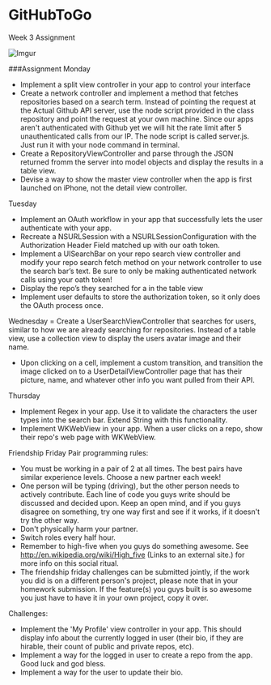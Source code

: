 GitHubToGo
==========
Week 3 Assignment

![Imgur](http://i.imgur.com/gG3LKc2.png)

###Assignment
Monday
- Implement a split view controller in your app to control your interface
- Create a network controller and implement a method that fetches repositories based on a search term. Instead of pointing the request at the Actual Github API server, use the node script provided in the class repository and point the request at your own machine. Since our apps aren't authenticated with Github yet we will hit the rate limit after 5 unauthenticated calls from our IP. The node script is called server.js. Just run it with your node command in terminal.
- Create a RepositoryViewController and parse through the JSON returned fromm the server into model objects and display the results in a table view.
- Devise a way to show the master view controller when the app is first launched on iPhone, not the detail view controller.

Tuesday
- Implement an OAuth workflow in your app that successfully lets the user authenticate with your app.
- Recreate a NSURLSession with a NSURLSessionConfiguration with the Authorization Header Field matched up with our oath token.
- Implement a UISearchBar on your repo search view controller and modify your repo search fetch method on your network controller to use the search bar’s text. Be sure to only be making authenticated network calls using your oath token!
- Display the repo’s they searched for a in the table view
- Implement user defaults to store the authorization token, so it only does the OAuth process once.

Wednesday
= Create a UserSearchViewController that searches for users, similar to how we are already searching for repositories. Instead of a table view, use a collection view to display the users avatar image and their name.
- Upon clicking on a cell, implement a custom transition, and transition the image clicked on to a UserDetailViewController page that has their picture, name, and whatever other info you want pulled from their API.

Thursday
- Implement Regex in your app. Use it to validate the characters the user types into the search bar. Extend String with this functionality.
- Implement WKWebView in your app. When a user clicks on a repo, show their repo's web page with WKWebView.

Friendship Friday
Pair programming rules:

- You must be working in a pair of 2 at all times. The best pairs have similar experience levels. Choose a new partner each week!
- One person will be typing (driving), but the other person needs to actively contribute. Each line of code you guys write should be discussed and decided upon. Keep an open mind, and if you guys disagree on something, try one way first and see if it works, if it doesn't try the other way.
- Don't physically harm your partner.
- Switch roles every half hour.
- Remember to high-five when you guys do something awesome. See http://en.wikipedia.org/wiki/High_five (Links to an external site.) for more info on this social ritual.
- The friendship friday challenges can be submitted jointly, if the work you did is on a different person's project, please note that in your homework submission. If the feature(s) you guys built is so awesome you just have to have it in your own project, copy it over.

Challenges:
- Implement the 'My Profile' view controller in your app. This should display info about the currently logged in user (their bio, if they are hirable, their count of public and private repos, etc).
- Implement a way for the logged in user to create a repo from the app. Good luck and god bless.
- Implement a way for the user to update their bio.
 
